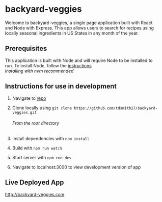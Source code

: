# backyard-veggies
Welcome to backyard-veggies, a single page application built with React and Node with Express. This app allows users to search for recipes using locally seasonal ingredients in US States in any month of the year.

## Prerequisites
This application is built with Node and will require Node to be installed to run. To install Node, follow the [instructions](https://docs.npmjs.com/downloading-and-installing-node-js-and-npm) <br>
*installing with nvm recommended*

## Instructions for use in development
1. Navigate to [repo](https://github.com/tdsmith27/backyard-veggies)
2. Clone locally using `git clone https://github.com/tdsmith27/backyard-veggies.git`

   ###### From the root directory
3. Install dependencies with `npm install`
4. Build with `npm run watch`
5. Start server with `npm run dev`
6. Navigate to localhost:3000 to view development version of app

## Live Deployed App
http://backyard-veggies.com
